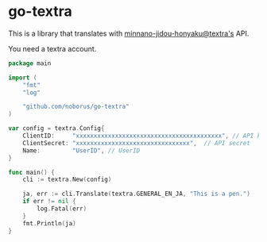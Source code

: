 # go-textra

This is a library that translates with [minnano-jidou-honyaku@textra's](https://mt-auto-minhon-mlt.ucri.jgn-x.jp/content/help/) API.

You need a textra account.

```go
package main

import (
	"fmt"
	"log"

	"github.com/noborus/go-textra"
)

var config = textra.Config{
	ClientID:     "xxxxxxxxxxxxxxxxxxxxxxxxxxxxxxxxxxxxxxxxx", // API key
	ClientSecret: "xxxxxxxxxxxxxxxxxxxxxxxxxxxxxxxx",  // API secret
	Name:         "UserID", // UserID
}

func main() {
	cli := textra.New(config)

	ja, err := cli.Translate(textra.GENERAL_EN_JA, "This is a pen.")
	if err != nil {
		log.Fatal(err)
	}
	fmt.Println(ja)
}
```